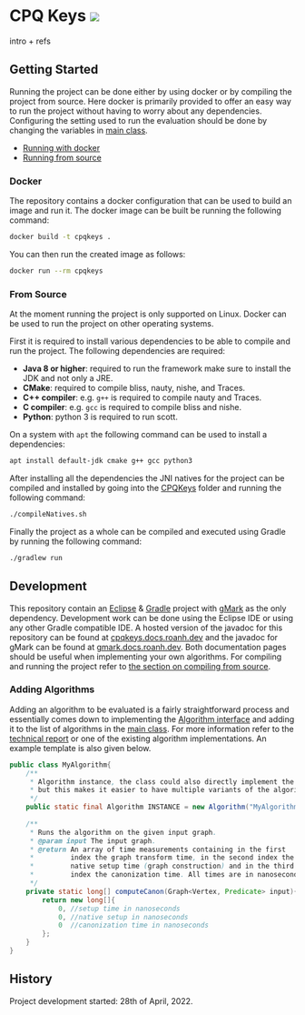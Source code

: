 # CPQ Keys [![](https://img.shields.io/github/release/RoanH/CPQKeys.svg)](https://github.com/RoanH/CPQKeys/releases)
intro + refs





## Getting Started
Running the project can be done either by using docker or by compiling the project from source. Here docker is primarily provided to offer an easy way to run the project without having to worry about any dependencies. Configuring the setting used to run the evaluation should be done by changing the variables in [main class](src/dev/roanh/cpqkeys/Main.java).

- [Running with docker](#docker)
- [Running from source](#from-source)

### Docker
The repository contains a docker configuration that can be used to build an image and run it. The docker image can be built be running the following command:

```sh
docker build -t cpqkeys .
```

You can then run the created image as follows:

```sh
docker run --rm cpqkeys
```

### From Source
At the moment running the project is only supported on Linux. Docker can be used to run the project on other operating systems.

First it is required to install various dependencies to be able to compile and run the project. The following dependencies are required:
- **Java 8 or higher**: required to run the framework make sure to install the JDK and not only a JRE.
- **CMake**: required to compile bliss, nauty, nishe, and Traces.
- **C++ compiler**: e.g. `g++` is required to compile nauty and Traces.
- **C compiler**: e.g. `gcc` is required to compile bliss and nishe.
- **Python**: python 3 is required to run scott.

On a system with `apt` the following command can be used to install a dependencies:

```sh
apt install default-jdk cmake g++ gcc python3
```

After installing all the dependencies the JNI natives for the project can be compiled and installed by going into the [CPQKeys](CPQKeys) folder and running the following command:

```sh
./compileNatives.sh
```

Finally the project as a whole can be compiled and executed using Gradle by running the following command:

```sh
./gradlew run
```

## Development
This repository contain an [Eclipse](https://www.eclipse.org/) & [Gradle](https://gradle.org/) project with [gMark](https://github.com/RoanH/gMark) as the only dependency. Development work can be done using the Eclipse IDE or using any other Gradle compatible IDE. A hosted version of the javadoc for this repository can be found at [cpqkeys.docs.roanh.dev](https://cpqkeys.docs.roanh.dev/) and the javadoc for gMark can be found at [gmark.docs.roanh.dev](https://gmark.docs.roanh.dev/). Both documentation pages should be useful when implementing your own algorithms. For compiling and running the project refer to [the section on compiling from source](#from-source).

### Adding Algorithms
Adding an algorithm to be evaluated is a fairly straightforward process and essentially comes down to implementing the [Algorithm interface](https://cpqkeys.docs.roanh.dev/index.html?dev/roanh/cpqkeys/Algorithm.html) and adding it to the list of algorithms in the [main class](src/dev/roanh/cpqkeys/Main.java). For more information refer to the [technical report](TODO) or one of the existing algorithm implementations. An example template is also given below.

```java
public class MyAlgorithm{
	/**
	 * Algorithm instance, the class could also directly implement the interface,
	 * but this makes it easier to have multiple variants of the algorithm (e.g., see nauty).
	 */
	public static final Algorithm INSTANCE = new Algorithm("MyAlgorithm", Bliss::computeCanon);
	
	/**
	 * Runs the algorithm on the given input graph.
	 * @param input The input graph.
	 * @return An array of time measurements containing in the first
	 *         index the graph transform time, in the second index the
	 *         native setup time (graph construction) and in the third
	 *         index the canonization time. All times are in nanoseconds.
	 */
	private static long[] computeCanon(Graph<Vertex, Predicate> input){
		return new long[]{
			0, //setup time in nanoseconds
			0, //native setup in nanoseconds
			0  //canonization time in nanoseconds
		};
	}
}
```

## History
Project development started: 28th of April, 2022.

